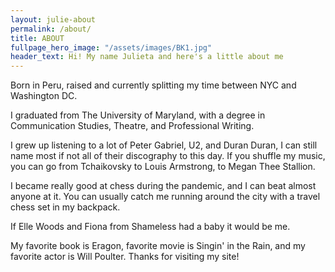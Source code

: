 ```yaml
---
layout: julie-about
permalink: /about/
title: ABOUT
fullpage_hero_image: "/assets/images/BK1.jpg"
header_text: Hi! My name Julieta and here's a little about me 
---
```

Born in Peru, raised and currently splitting my time between NYC and Washington DC. 

I graduated from The University of Maryland, with a degree in Communication Studies, Theatre, and Professional Writing.

I grew up listening to a lot of Peter Gabriel, U2, and Duran Duran, I can still name most if not all of their discography to this day. If you shuffle my music, you can go from Tchaikovsky to Louis Armstrong, to Megan Thee Stallion.

I became really good at chess during the pandemic, and I can beat almost anyone at it. You can usually catch me running around the city with a travel chess set in my backpack.

If Elle Woods and Fiona from Shameless had a baby it would be me. 

My favorite book is Eragon, favorite movie is Singin' in the Rain, and my favorite actor is Will Poulter. Thanks for visiting my site!
